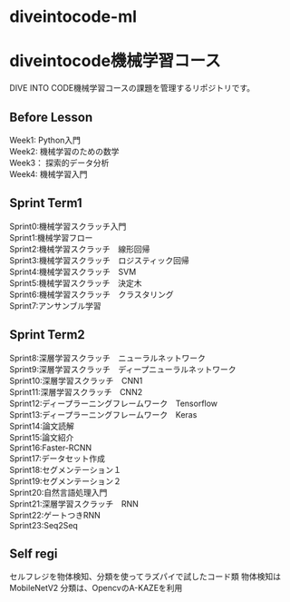 # diveintocode-ml
# diveintocode機械学習コース
DIVE INTO CODE機械学習コースの課題を管理するリポジトリです。

## Before Lesson
Week1: Python入門<br>
Week2: 機械学習のための数学<br>
Week3： 探索的データ分析<br>
Week4: 機械学習入門<br>

## Sprint Term1
Sprint0:機械学習スクラッチ入門<br>
Sprint1:機械学習フロー<br>
Sprint2:機械学習スクラッチ　線形回帰<br>
Sprint3:機械学習スクラッチ　ロジスティック回帰<br>
Sprint4:機械学習スクラッチ　SVM<br>
Sprint5:機械学習スクラッチ　決定木<br>
Sprint6:機械学習スクラッチ　クラスタリング<br>
Sprint7:アンサンブル学習<br>

## Sprint Term2
Sprint8:深層学習スクラッチ　ニューラルネットワーク<br>
Sprint9:深層学習スクラッチ　ディープニューラルネットワーク<br>
Sprint10:深層学習スクラッチ　CNN1<br>
Sprint11:深層学習スクラッチ　CNN2<br>
Sprint12:ディープラーニングフレームワーク　Tensorflow　<br>
Sprint13:ディープラーニングフレームワーク　Keras<br>
Sprint14:論文読解<br>
Sprint15:論文紹介<br>
Sprint16:Faster-RCNN<br>
Sprint17:データセット作成<br>
Sprint18:セグメンテーション１<br>
Sprint19:セグメンテーション２<br>
Sprint20:自然言語処理入門<br>
Sprint21:深層学習スクラッチ　RNN<br>
Sprint22:ゲートつきRNN<br>
Sprint23:Seq2Seq<br>

## Self regi
セルフレジを物体検知、分類を使ってラズパイで試したコード類
物体検知はMobileNetV2
分類は、OpencvのA-KAZEを利用

